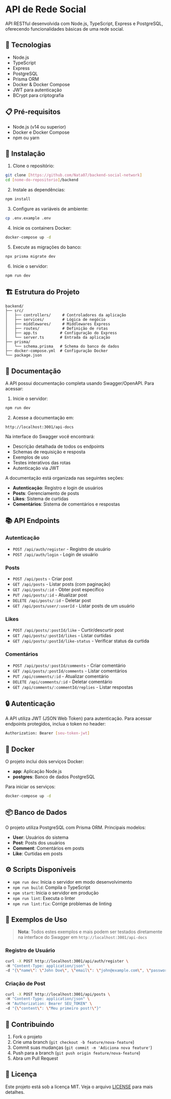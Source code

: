 # API de Rede Social

API RESTful desenvolvida com Node.js, TypeScript, Express e PostgreSQL, oferecendo funcionalidades básicas de uma rede social.

## 🚀 Tecnologias

- Node.js
- TypeScript
- Express
- PostgreSQL
- Prisma ORM
- Docker & Docker Compose
- JWT para autenticação
- BCrypt para criptografia

## 📋 Pré-requisitos

- Node.js (v14 ou superior)
- Docker e Docker Compose
- npm ou yarn

## 🔧 Instalação

1. Clone o repositório:
```bash
git clone [https://github.com/Nata07/backend-social-network]
cd [nome-do-repositorio]/backend
```

2. Instale as dependências:
```bash
npm install
```

3. Configure as variáveis de ambiente:
```bash
cp .env.example .env
```

4. Inicie os containers Docker:
```bash
docker-compose up -d
```

5. Execute as migrações do banco:
```bash
npx prisma migrate dev
```

6. Inicie o servidor:
```bash
npm run dev
```

## 🏗️ Estrutura do Projeto

```
backend/
├── src/
│   ├── controllers/     # Controladores da aplicação
│   ├── services/        # Lógica de negócio
│   ├── middlewares/     # Middlewares Express
│   ├── routes/          # Definição de rotas
│   ├── app.ts          # Configuração do Express
│   └── server.ts       # Entrada da aplicação
├── prisma/
│   └── schema.prisma   # Schema do banco de dados
├── docker-compose.yml  # Configuração Docker
└── package.json
```

## 📖 Documentação

A API possui documentação completa usando Swagger/OpenAPI. Para acessar:

1. Inicie o servidor:
```bash
npm run dev
```

2. Acesse a documentação em:
```
http://localhost:3001/api-docs
```

Na interface do Swagger você encontrará:
- Descrição detalhada de todos os endpoints
- Schemas de requisição e resposta
- Exemplos de uso
- Testes interativos das rotas
- Autenticação via JWT

A documentação está organizada nas seguintes seções:
- **Autenticação**: Registro e login de usuários
- **Posts**: Gerenciamento de posts
- **Likes**: Sistema de curtidas
- **Comentários**: Sistema de comentários e respostas

## 📚 API Endpoints

### Autenticação
- `POST /api/auth/register` - Registro de usuário
- `POST /api/auth/login` - Login de usuário

### Posts
- `POST /api/posts` - Criar post
- `GET /api/posts` - Listar posts (com paginação)
- `GET /api/posts/:id` - Obter post específico
- `PUT /api/posts/:id` - Atualizar post
- `DELETE /api/posts/:id` - Deletar post
- `GET /api/posts/user/:userId` - Listar posts de um usuário

### Likes
- `POST /api/posts/:postId/like` - Curtir/descurtir post
- `GET /api/posts/:postId/likes` - Listar curtidas
- `GET /api/posts/:postId/like-status` - Verificar status da curtida

### Comentários
- `POST /api/posts/:postId/comments` - Criar comentário
- `GET /api/posts/:postId/comments` - Listar comentários
- `PUT /api/comments/:id` - Atualizar comentário
- `DELETE /api/comments/:id` - Deletar comentário
- `GET /api/comments/:commentId/replies` - Listar respostas

## 🔒 Autenticação

A API utiliza JWT (JSON Web Token) para autenticação. Para acessar endpoints protegidos, inclua o token no header:

```bash
Authorization: Bearer [seu-token-jwt]
```

## 🐳 Docker

O projeto inclui dois serviços Docker:
- **app**: Aplicação Node.js
- **postgres**: Banco de dados PostgreSQL

Para iniciar os serviços:
```bash
docker-compose up -d
```

## 📦 Banco de Dados

O projeto utiliza PostgreSQL com Prisma ORM. Principais modelos:

- **User**: Usuários do sistema
- **Post**: Posts dos usuários
- **Comment**: Comentários em posts
- **Like**: Curtidas em posts

## ⚙️ Scripts Disponíveis

- `npm run dev`: Inicia o servidor em modo desenvolvimento
- `npm run build`: Compila o TypeScript
- `npm start`: Inicia o servidor em produção
- `npm run lint`: Executa o linter
- `npm run lint:fix`: Corrige problemas de linting

## 🧪 Exemplos de Uso

> **Nota**: Todos estes exemplos e mais podem ser testados diretamente na interface do Swagger em `http://localhost:3001/api-docs`


### Registro de Usuário
```bash
curl -X POST http://localhost:3001/api/auth/register \
-H "Content-Type: application/json" \
-d "{\"name\": \"John Doe\", \"email\": \"john@example.com\", \"password\": \"123456\"}"
```

### Criação de Post
```bash
curl -X POST http://localhost:3001/api/posts \
-H "Content-Type: application/json" \
-H "Authorization: Bearer SEU_TOKEN" \
-d "{\"content\": \"Meu primeiro post!\"}"
```

## 🤝 Contribuindo

1. Fork o projeto
2. Crie uma branch (`git checkout -b feature/nova-feature`)
3. Commit suas mudanças (`git commit -m 'Adiciona nova feature'`)
4. Push para a branch (`git push origin feature/nova-feature`)
5. Abra um Pull Request

## 📝 Licença

Este projeto está sob a licença MIT. Veja o arquivo [LICENSE](LICENSE) para mais detalhes.
